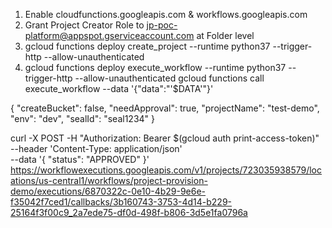 1. Enable cloudfunctions.googleapis.com & workflows.googleapis.com
2. Grant Project Creator Role to jp-poc-platform@appspot.gserviceaccount.com at Folder level
2. gcloud functions deploy create_project --runtime python37 --trigger-http --allow-unauthenticated
2. gcloud functions deploy execute_workflow --runtime python37 --trigger-http --allow-unauthenticated
   gcloud functions call execute_workflow --data '{"data":"'$DATA'"}'

{
  "createBucket": false,
  "needApproval": true,
  "projectName": "test-demo",
  "env": "dev",
  "sealId": "seal1234"
}

curl -X POST -H "Authorization: Bearer $(gcloud auth print-access-token)" \
--header 'Content-Type: application/json' \
--data '{ "status": "APPROVED" }' \
https://workflowexecutions.googleapis.com/v1/projects/723035938579/locations/us-central1/workflows/project-provision-demo/executions/6870322c-0e10-4b29-9e6e-f35042f7ced1/callbacks/3b160743-3753-4d14-b229-25164f3f00c9_2a7ede75-df0d-498f-b806-3d5e1fa0796a